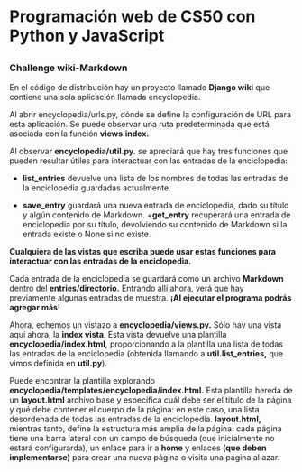 # Programación web de CS50 con Python y JavaScript

##

### Challenge wiki-Markdown

En el código de distribución hay un proyecto llamado **Django wiki** que contiene una sola aplicación llamada encyclopedia.

Al abrir encyclopedia/urls.py, dónde se define la configuración de URL para esta aplicación. Se puede observar una ruta predeterminada que está 
asociada con la función **views.index.**

Al observar **encyclopedia/util.py.** se apreciará que hay tres funciones que pueden resultar útiles para interactuar con las entradas de la 
enciclopedia: 

- **list_entries** devuelve una lista de los nombres de todas las entradas de la enciclopedia guardadas actualmente. 
* **save_entry** guardará una nueva entrada de enciclopedia, dado su título y algún contenido de Markdown. 
+**get_entry** recuperará una entrada de enciclopedia por su título, devolviendo su contenido de Markdown si la entrada existe o None si no existe. 

**Cualquiera de las vistas que escriba puede usar estas funciones para interactuar con las entradas de la enciclopedia.**

Cada entrada de la enciclopedia se guardará como un archivo **Markdown** dentro del **entries/directorio.** Entrando allí ahora, verá que hay  
previamente algunas entradas de muestra. **¡Al ejecutar el programa podrás agregar más!**

Ahora, echemos un vistazo a **encyclopedia/views.py.** Sólo hay una vista aquí ahora, la **index vista**. Esta vista devuelve una plantilla 
**encyclopedia/index.html,** proporcionando a la plantilla una lista de todas las entradas de la enciclopedia 
(obtenida llamando a **util.list_entries,** que vimos definida en **util.py**).

Puede encontrar la plantilla explorando **encyclopedia/templates/encyclopedia/index.html.** Esta plantilla hereda de un 
**layout.html** archivo base y especifica cuál debe ser el título de la página y qué debe contener el cuerpo de la página: 
en este caso, una lista desordenada de todas las entradas de la enciclopedia. **layout.html,** mientras tanto, 
define la estructura más amplia de la página: cada página tiene una barra lateral con un campo de búsqueda (que inicialmente no estará configurarda), 
un enlace para ir a **home** y enlaces **(que deben implementarse)** para crear una nueva página o visita una página al azar.

